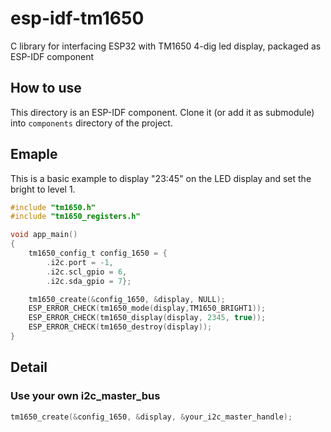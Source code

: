 # esp-idf-tm1650
 
C library for interfacing ESP32 with TM1650 4-dig led display, packaged as ESP-IDF component

## How to use

This directory is an ESP-IDF component. Clone it (or add it as submodule) into `components` directory of the project.

## Emaple
This is a basic example to display "23:45" on the LED display and set the bright to level 1.
```c
#include "tm1650.h"
#include "tm1650_registers.h"

void app_main()
{
    tm1650_config_t config_1650 = {
        .i2c.port = -1,
        .i2c.scl_gpio = 6,
        .i2c.sda_gpio = 7};

    tm1650_create(&config_1650, &display, NULL);
    ESP_ERROR_CHECK(tm1650_mode(display,TM1650_BRIGHT1));
    ESP_ERROR_CHECK(tm1650_display(display, 2345, true));
    ESP_ERROR_CHECK(tm1650_destroy(display));
}
```

## Detail

### Use your own i2c_master_bus

```c
tm1650_create(&config_1650, &display, &your_i2c_master_handle);
```
